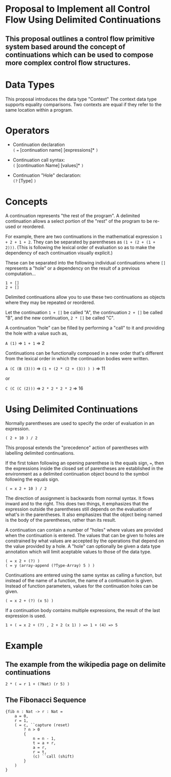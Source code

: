 Proposal to Implement all Control Flow Using Delimited Continuations
===

This proposal outlines a control flow primitive system based around the concept of continuations which can be used to compose more complex control flow structures.
---

# Data Types

This proposal introduces the data type "Context"
The context data type supports equality comparisons.
Two contexts are equal if they refer to the same location within a program.

# Operators

* Continuation declaration \
`(` `=` [continuation name] [expressions]* `)`

* Continuation call syntax:\
`(` [continuation Name] [values]* `)`

* Continuation "Hole" declaration:\
 `(?` [Type] `)`

# Concepts
A continuation represents "the rest of the program". A delimited continuation allows a select portion of the "rest" of the program to be re-used or reordered.

For example, there are two continuations in the mathematical expression `1 + 2 + 1 + 2`. They can be separated by parentheses as `(1 + (2 + (1 + 2)))`. (This is following the lexical order of evaluation so as to make the dependency of each continuation visually explicit.)

These can be separated into the following individual continuations where `[]` represents a "hole" or a dependency on the result of a previous computation...

`1 + []`\
`2 + []`

Delimited continuations allow you to use these two continuations as objects where they may be repeated or reordered.

Let the continuation `1 + []` be called "A", the continuation `2 + []` be called "B", and the new continuation, `2 * []` be called "C".

A continuation "hole" can be filled by performing a "call" to it and providing the hole with a value such as, 


`A (1)` => `1 + 1` => 2

Continuations can be functionally composed in a new order that's different from the lexical order in which the continuation bodies were written.

`A (C (B (3)))` => `(1 + (2 * (2 + (3)) ) )` => 11

or 

`C (C (C (2)))` => `2 * 2 * 2 * 2` => 16

# Using Delimited Continuations

Normally parentheses are used to specify the order of evaluation in an expression.

	( 2 + 10 ) / 2

This proposal extends the "precedence" action of parentheses with labelling delimited continuations.

If the first token following an opening parenthese is the equals sign, `=`, then the expressions inside the closed set of parentheses are established in the environment as a delimited continuation object bound to the symbol following the equals sign.

	( = x 2 + 10 ) / 2

The direction of assignment is backwards from normal syntax. It flows inward and to the right. This does two things, it emphasizes that the expression outside the parentheses still depends on the evaluation of what's in the parentheses. It also emphasizes that the object being named is the body of the parentheses, rather than its result.

A continuation can contain a number of "holes" where values are provided when the continuation is entered. The values that can be given to holes are constrained by what values are accepted by the operations that depend on the value provided by a hole. A "hole" can optionally be given a data type annotation which will limit aceptable values to those of the data type.

	( = x 2 + (?) )
	( = y (array-append (?Type-Array) 5 ) )

Continuations are entered using the same syntax as calling a function, but instead of the name of a function, the name of a continuation is given. Instead of function parameters, values for the continuation holes can be given. 

	( = x 2 + (?) (x 5) )

If a continuation body contains multiple expressions, the result of the last expression is used.

	1 + ( = x 2 + (?) , 2 + 2 (x 1) ) => 1 + (4) => 5

# Example

## The example from the wikipedia page on delimite continuations

	2 * ( = r 1 + (?Nat) (r 5) )

## The Fibonacci Sequence
	{fib n : Nat -> r : Nat =
		a = 0, 
		r = 1,
		( = c, ``capture (reset)
			? n > 0
			{
				n = n - 1,
				t = a + r,
				a = r,
				r = t,
				(c) ``call (shift)
			}
		)
	}
